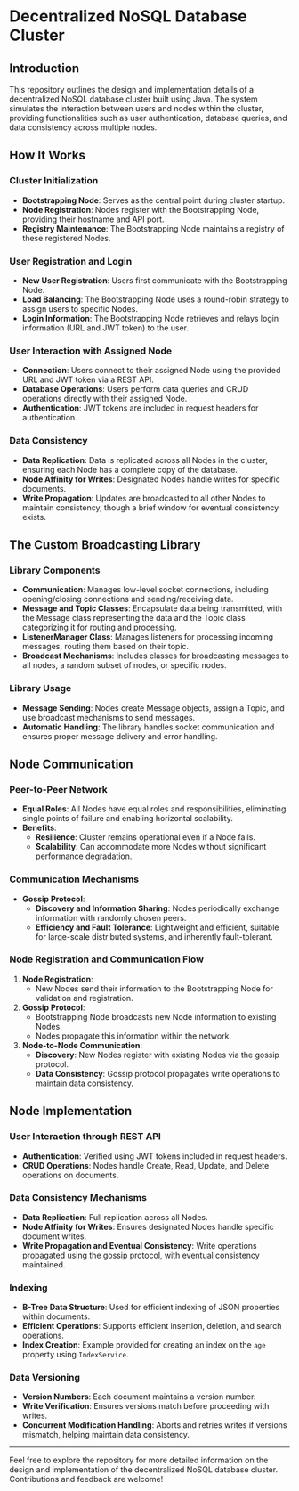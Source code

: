 # Decentralized NoSQL Database Cluster

## Introduction
This repository outlines the design and implementation details of a decentralized NoSQL database cluster built using Java. The system simulates the interaction between users and nodes within the cluster, providing functionalities such as user authentication, database queries, and data consistency across multiple nodes.

## How It Works

### Cluster Initialization
- **Bootstrapping Node**: Serves as the central point during cluster startup.
- **Node Registration**: Nodes register with the Bootstrapping Node, providing their hostname and API port.
- **Registry Maintenance**: The Bootstrapping Node maintains a registry of these registered Nodes.

### User Registration and Login
- **New User Registration**: Users first communicate with the Bootstrapping Node.
- **Load Balancing**: The Bootstrapping Node uses a round-robin strategy to assign users to specific Nodes.
- **Login Information**: The Bootstrapping Node retrieves and relays login information (URL and JWT token) to the user.

### User Interaction with Assigned Node
- **Connection**: Users connect to their assigned Node using the provided URL and JWT token via a REST API.
- **Database Operations**: Users perform data queries and CRUD operations directly with their assigned Node.
- **Authentication**: JWT tokens are included in request headers for authentication.

### Data Consistency
- **Data Replication**: Data is replicated across all Nodes in the cluster, ensuring each Node has a complete copy of the database.
- **Node Affinity for Writes**: Designated Nodes handle writes for specific documents.
- **Write Propagation**: Updates are broadcasted to all other Nodes to maintain consistency, though a brief window for eventual consistency exists.

## The Custom Broadcasting Library

### Library Components
- **Communication**: Manages low-level socket connections, including opening/closing connections and sending/receiving data.
- **Message and Topic Classes**: Encapsulate data being transmitted, with the Message class representing the data and the Topic class categorizing it for routing and processing.
- **ListenerManager Class**: Manages listeners for processing incoming messages, routing them based on their topic.
- **Broadcast Mechanisms**: Includes classes for broadcasting messages to all nodes, a random subset of nodes, or specific nodes.

### Library Usage
- **Message Sending**: Nodes create Message objects, assign a Topic, and use broadcast mechanisms to send messages.
- **Automatic Handling**: The library handles socket communication and ensures proper message delivery and error handling.

## Node Communication

### Peer-to-Peer Network
- **Equal Roles**: All Nodes have equal roles and responsibilities, eliminating single points of failure and enabling horizontal scalability.
- **Benefits**:
  - **Resilience**: Cluster remains operational even if a Node fails.
  - **Scalability**: Can accommodate more Nodes without significant performance degradation.

### Communication Mechanisms
- **Gossip Protocol**:
  - **Discovery and Information Sharing**: Nodes periodically exchange information with randomly chosen peers.
  - **Efficiency and Fault Tolerance**: Lightweight and efficient, suitable for large-scale distributed systems, and inherently fault-tolerant.

### Node Registration and Communication Flow
1. **Node Registration**:
   - New Nodes send their information to the Bootstrapping Node for validation and registration.
2. **Gossip Protocol**:
   - Bootstrapping Node broadcasts new Node information to existing Nodes.
   - Nodes propagate this information within the network.
3. **Node-to-Node Communication**:
   - **Discovery**: New Nodes register with existing Nodes via the gossip protocol.
   - **Data Consistency**: Gossip protocol propagates write operations to maintain data consistency.

## Node Implementation

### User Interaction through REST API
- **Authentication**: Verified using JWT tokens included in request headers.
- **CRUD Operations**: Nodes handle Create, Read, Update, and Delete operations on documents.

### Data Consistency Mechanisms
- **Data Replication**: Full replication across all Nodes.
- **Node Affinity for Writes**: Ensures designated Nodes handle specific document writes.
- **Write Propagation and Eventual Consistency**: Write operations propagated using the gossip protocol, with eventual consistency maintained.

### Indexing
- **B-Tree Data Structure**: Used for efficient indexing of JSON properties within documents.
- **Efficient Operations**: Supports efficient insertion, deletion, and search operations.
- **Index Creation**: Example provided for creating an index on the `age` property using `IndexService`.

### Data Versioning
- **Version Numbers**: Each document maintains a version number.
- **Write Verification**: Ensures versions match before proceeding with writes.
- **Concurrent Modification Handling**: Aborts and retries writes if versions mismatch, helping maintain data consistency.

---

Feel free to explore the repository for more detailed information on the design and implementation of the decentralized NoSQL database cluster. Contributions and feedback are welcome!
